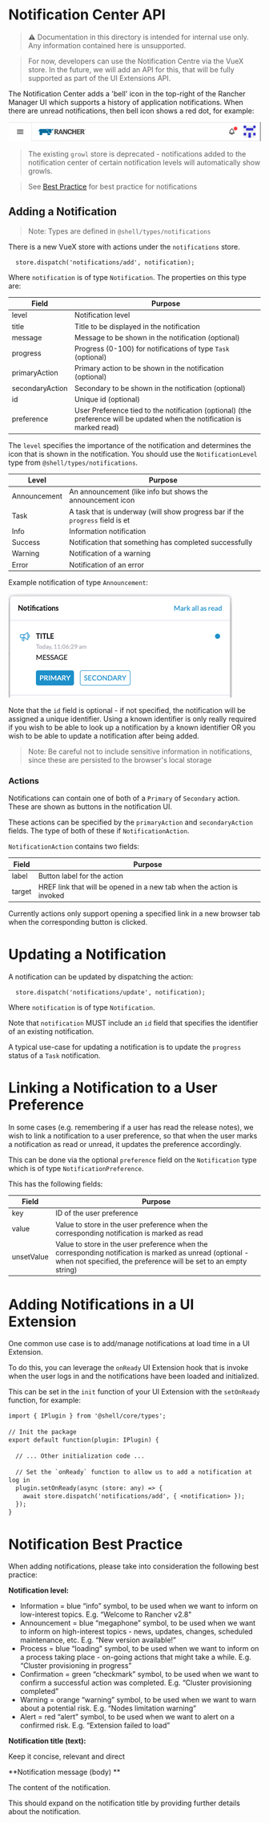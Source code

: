 # Notification Center API

> &#x26a0;&#xfe0f; Documentation in this directory is intended for internal use only. Any information contained here is unsupported.

> For now, developers can use the Notification Centre via the VueX store. In the future, we will add an API for this, that will be fully supported as part of the UI Extensions API.

The Notification Center adds a 'bell' icon in the top-right of the Rancher Manager UI which supports a history of application notifications. When there are unread notifications, then bell icon shows a red dot, for example:

![Example Notification](./images/notification-headerbar.png)

> The existing `growl` store is deprecated - notifications added to the notification center of certain notification levels will automatically show growls.

> See [Best Practice](#notification-best-practice) for best practice for notifications

## Adding a Notification

> Note: Types are defined in `@shell/types/notifications`

There is a new VueX store with actions under the `notifications` store.

```
  store.dispatch('notifications/add', notification);
```

Where `notification` is of type `Notification`. The properties on this type are:

|Field|Purpose|
|---|---|
|level|Notification level|
|title|Title to be displayed in the notification|
|message|Message to be shown in the notification (optional)|
|progress|Progress (0-100) for notifications of type `Task` (optional)|
|primaryAction|Primary action to be shown in the notification (optional)|
|secondaryAction|Secondary to be shown in the notification (optional)|
|id|Unique id (optional)|
|preference|User Preference tied to the notification (optional) (the preference will be updated when the notification is marked read)|

The `level` specifies the importance of the notification and determines the icon that is shown in the notification. You should use the `NotificationLevel` type from `@shell/types/notifications`.

|Level|Purpose|
|---|---|
|Announcement|An announcement (like info but shows the announcement icon|
|Task|A task that is underway (will show progress bar if the `progress` field is et|
|Info|Information notification|
|Success|Notification that something has completed successfully|
|Warning|Notification of a warning|
|Error|Notification of an error|

Example notification of type `Announcement`:

![Example Notification](./images/notification-example.png)

Note that the `id` field is optional - if not specified, the notification will be assigned a unique identifier. Using a known identifier is only really required if you wish to be able to look up a notification by a known identifier OR you wish to be able to update a notification after being added.

> Note: Be careful not to include sensitive information in notifications, since these are persisted to the browser's local storage

### Actions

Notifications can contain one of both of a `Primary` of `Secondary` action. These are shown as buttons in the notification UI.

These actions can be specified by the `primaryAction` and `secondaryAction` fields. The type of both of these if `NotificationAction`.

`NotificationAction` contains two fields:

|Field|Purpose|
|---|---|
|label|Button label for the action|
|target|HREF link that will be opened in a new tab when the action is invoked|

Currently actions only support opening a specified link in a new browser tab when the corresponding button is clicked.

# Updating a Notification

A notification can be updated by dispatching the action:

```
  store.dispatch('notifications/update', notification);
```

Where `notification` is of type `Notification`.

Note that `notification` MUST include an `id` field that specifies the identifier of an existing notification.

A typical use-case for updating a notification is to update the `progress` status of a `Task` notification.

# Linking a Notification to a User Preference

In some cases (e.g. remembering if a user has read the release notes), we wish to link a notification to a user preference, so that
when the user marks a notification as read or unread, it updates the preference accordingly.

This can be done via the optional `preference` field on the `Notification` type which is of type `NotificationPreference`.

This has the following fields:

|Field|Purpose|
|---|---|
|key|ID of the user preference|
|value|Value to store in the user preference when the corresponding notification is marked as read|
|unsetValue|Value to store in the user preference when the corresponding notification is marked as unread (optional - when not specified, the preference will be set to an empty string)|

# Adding Notifications in a UI Extension

One common use case is to add/manage notifications at load time in a UI Extension.

To do this, you can leverage the `onReady` UI Extension hook that is invoke when the user logs in and the notifications have been loaded and initialized.

This can be set in the `init` function of your UI Extension with the `setOnReady` function, for example:

```
import { IPlugin } from '@shell/core/types';

// Init the package
export default function(plugin: IPlugin) {

  // ... Other initialization code ...

  // Set the `onReady` function to allow us to add a notification at log in
  plugin.setOnReady(async (store: any) => {
    await store.dispatch('notifications/add', { <notification> });
  });
}
```

# Notification Best Practice

When adding notifications, please take into consideration the following best practice:

**Notification level:**

- Information = blue “info” symbol, to be used when we want to inform on low-interest topics. E.g. “Welcome to Rancher v2.8"
- Announcement = blue “megaphone” symbol, to be used when we want to inform on high-interest topics - news, updates, changes, scheduled maintenance, etc. E.g. “New version available!”
- Process = blue “loading” symbol, to be used when we want to inform on a process taking place - on-going actions that might take a while. E.g. “Cluster provisioning in progress”
- Confirmation = green “checkmark” symbol, to be used when we want to confirm a successful action was completed. E.g. “Cluster provisioning completed”
- Warning = orange “warning” symbol, to be used when we want to warn about a potential risk. E.g. “Nodes limitation warning”
- Alert = red “alert” symbol, to be used when we want to alert on a confirmed risk. E.g. “Extension failed to load”

**Notification title (text):**

Keep it concise, relevant and direct

**Notification message (body) **

The content of the notification.

This should expand on the notification title by providing further details about the notification.
